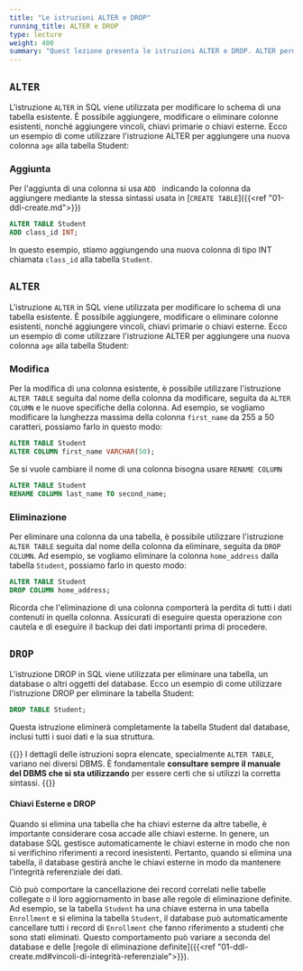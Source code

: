 ```yaml
---
title: "Le istruzioni ALTER e DROP"
running_title: ALTER e DROP
type: lecture
weight: 400
summary: "Quest lezione presenta le istruzioni ALTER e DROP. ALTER permette di modificare lo schema di una relazione. DROP permette di eliminare completamente una relazione o un intero schema."
---
```


## `ALTER`

L'istruzione `ALTER` in SQL viene utilizzata per modificare lo schema di una tabella esistente. È possibile aggiungere, modificare o eliminare colonne esistenti, nonché aggiungere vincoli, chiavi primarie o chiavi esterne. Ecco un esempio di come utilizzare l'istruzione ALTER per aggiungere una nuova colonna `age` alla tabella Student:

### Aggiunta
Per l'aggiunta di una colonna si usa `ADD ` indicando la colonna da aggiungere mediante la stessa sintassi usata in [`CREATE TABLE`]({{<ref "01-ddl-create.md">}})

```sql
ALTER TABLE Student
ADD class_id INT;
```
In questo esempio, stiamo aggiungendo una nuova colonna di tipo INT chiamata `class_id` alla tabella `Student`.

## `ALTER`

L'istruzione `ALTER` in SQL viene utilizzata per modificare lo schema di una tabella esistente. È possibile aggiungere, modificare o eliminare colonne esistenti, nonché aggiungere vincoli, chiavi primarie o chiavi esterne. Ecco un esempio di come utilizzare l'istruzione ALTER per aggiungere una nuova colonna `age` alla tabella Student:

### Modifica

Per la modifica di una colonna esistente, è possibile utilizzare l'istruzione `ALTER TABLE` seguita dal nome della colonna da modificare, seguita da `ALTER COLUMN` e le nuove specifiche della colonna. Ad esempio, se vogliamo modificare la lunghezza massima della colonna `first_name` da 255 a 50 caratteri, possiamo farlo in questo modo:

```sql
ALTER TABLE Student
ALTER COLUMN first_name VARCHAR(50);
```

Se si vuole cambiare il nome di una colonna bisogna usare `RENAME COLUMN`

```sql
ALTER TABLE Student
RENAME COLUMN last_name TO second_name;
```

### Eliminazione

Per eliminare una colonna da una tabella, è possibile utilizzare l'istruzione `ALTER TABLE` seguita dal nome della colonna da eliminare, seguita da `DROP COLUMN`. Ad esempio, se vogliamo eliminare la colonna `home_address` dalla tabella `Student`, possiamo farlo in questo modo:

```sql
ALTER TABLE Student
DROP COLUMN home_address;
```

Ricorda che l'eliminazione di una colonna comporterà la perdita di tutti i dati contenuti in quella colonna. Assicurati di eseguire questa operazione con cautela e di eseguire il backup dei dati importanti prima di procedere.


## `DROP`


L'istruzione DROP in SQL viene utilizzata per eliminare una tabella, un database o altri oggetti del database. Ecco un esempio di come utilizzare l'istruzione DROP per eliminare la tabella Student:

```sql
DROP TABLE Student;
```

Questa istruzione eliminerà completamente la tabella Student dal database, inclusi tutti i suoi dati e la sua struttura.

{{<attention>}}
I dettagli delle istruzioni sopra elencate, specialmente `ALTER TABLE`, variano nei diversi DBMS. È fondamentale **consultare sempre il manuale del DBMS che si sta utilizzando** per essere certi che si utilizzi la corretta sintassi.
{{</attention>}}

#### Chiavi Esterne e DROP

Quando si elimina una tabella che ha chiavi esterne da altre tabelle, è importante considerare cosa accade alle chiavi esterne. In genere, un database SQL gestisce automaticamente le chiavi esterne in modo che non si verifichino riferimenti a record inesistenti. Pertanto, quando si elimina una tabella, il database gestirà anche le chiavi esterne in modo da mantenere l'integrità referenziale dei dati. 

Ciò può comportare la cancellazione dei record correlati nelle tabelle collegate o il loro aggiornamento in base alle regole di eliminazione definite. Ad esempio, se la tabella `Student` ha una chiave esterna in una tabella `Enrollment` e si elimina la tabella `Student`, il database può automaticamente cancellare tutti i record di `Enrollment` che fanno riferimento a studenti che sono stati eliminati. Questo comportamento può variare a seconda del database e delle [regole di eliminazione definite]({{<ref "01-ddl-create.md#vincoli-di-integrità-referenziale">}}).